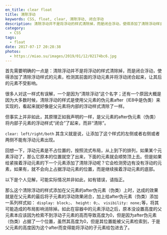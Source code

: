 ```yaml
---
en_title: clear float
title: 清除浮动
keywords: CSS, float, clear, 清除浮动, 闭合浮动
description: 清除浮动并不是将浮动的样式清除掉，而是闭合浮动，使得添加了清除浮动样式的元素，检测其前面的浮动元素并将浮动闭合起来，让其后的元素不受影响。
category:
  - CSS
tags:
  - float
date: 2017-07-17 20:28:38
photos:
  - https://miao.su/images/2019/01/12/02174bc6.jpg
---
```


首先需要明确的一点是：清除浮动并不是将浮动的样式清除掉，而是闭合浮动，使得添加了清除浮动样式的元素，检测其前面的浮动元素并将浮动闭合起来，让其后的元素不受影响。

<!-- more -->

很多人对这一样式有误解，一个是因为“清除浮动”这个名字；还有一个原因大概是因为大多数时候，清除浮动的样式是使用父元素的伪元素after（IE8中是伪类）来实现的，看起来就好像是父元素将内部的浮动样式清除了一样。

但事实上并非如此，其原理正如我声明的一样，是父元素的after伪元素（伪类）将内部子元素的浮动样式“闭合”了起来，而非“清除”。

`clear: left/right/both` 其含义就是说，让添加了这个样式的左侧或者右侧或者两侧不能有浮动元素出现。

回想一下，浮动元素是不占位置的，按照流式布局，从上到下的排列，如果某个元素浮动了，那么它原本的位置就空了出来，下面的元素就会顺势顶上去。但是如果给紧挨着浮动元素的下一个元素添加了清除浮动呢？它会检测旁边有没有浮动的元素，如果有，就不会向上占据浮动元素的位置，而是继续挨着浮动元素的底部。

以下是个人见解，可能实际情况并非如此，如有错误，请指正。

那么这个清除浮动的样式添加在父元素的after伪元素（伪类）上时，达成的效果就是在父元素的最后将子元素的浮动效果闭合，加上给after伪元素（伪类）添加一系列样式如：
`display: block;`、 `height: 0;`、 `visibility: none;`等，将其可能造成的布局影响消除掉。如此在容器中的元素浮动之后，原本没设置高度的父元素本应该因为检索不到浮动子元素的高而导致高度为0，但是因为after伪元素（伪类）占据了一个位置，虽然其高度为0，但是其位置能被父元素检索到，于是父元素的高度因为这个after而变得能将浮动的子元素给包进去了。
